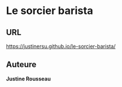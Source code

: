 # Le sorcier barista

## URL
https://justinersu.github.io/le-sorcier-barista/

## Auteure
**Justine Rousseau**

